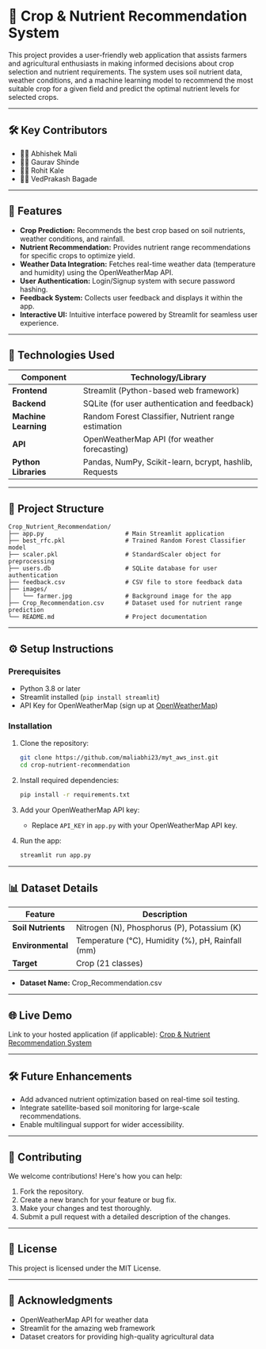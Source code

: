 # 🌾 Crop & Nutrient Recommendation System

This project provides a user-friendly web application that assists farmers and agricultural enthusiasts in making informed decisions about crop selection and nutrient requirements. The system uses soil nutrient data, weather conditions, and a machine learning model to recommend the most suitable crop for a given field and predict the optimal nutrient levels for selected crops.

---

## 🛠️ Key Contributors

- 👨‍💻 Abhishek Mali
- 👩‍💻 Gaurav Shinde
- 👨‍💻 Rohit Kale
- 👨‍💻 VedPrakash Bagade

---

## 🚀 Features

- **Crop Prediction:** Recommends the best crop based on soil nutrients, weather conditions, and rainfall.
- **Nutrient Recommendation:** Provides nutrient range recommendations for specific crops to optimize yield.
- **Weather Data Integration:** Fetches real-time weather data (temperature and humidity) using the OpenWeatherMap API.
- **User Authentication:** Login/Signup system with secure password hashing.
- **Feedback System:** Collects user feedback and displays it within the app.
- **Interactive UI:** Intuitive interface powered by Streamlit for seamless user experience.

---

## 🔄 Technologies Used

| Component              | Technology/Library                             |
|-------------------------|-----------------------------------------------|
| **Frontend**           | Streamlit (Python-based web framework)       |
| **Backend**            | SQLite (for user authentication and feedback)|
| **Machine Learning**   | Random Forest Classifier, Nutrient range estimation |
| **API**                | OpenWeatherMap API (for weather forecasting) |
| **Python Libraries**   | Pandas, NumPy, Scikit-learn, bcrypt, hashlib, Requests |

---

## 📁 Project Structure

```
Crop_Nutrient_Recommendation/
├── app.py                       # Main Streamlit application
├── best_rfc.pkl                 # Trained Random Forest Classifier model
├── scaler.pkl                   # StandardScaler object for preprocessing
├── users.db                     # SQLite database for user authentication
├── feedback.csv                 # CSV file to store feedback data
├── images/
│   └── farmer.jpg               # Background image for the app
├── Crop_Recommendation.csv      # Dataset used for nutrient range prediction
└── README.md                    # Project documentation
```

---

## ⚙ Setup Instructions

### Prerequisites

- Python 3.8 or later
- Streamlit installed (`pip install streamlit`)
- API Key for OpenWeatherMap (sign up at [OpenWeatherMap](https://openweathermap.org/))

### Installation

1. Clone the repository:
   ```bash
   git clone https://github.com/maliabhi23/myt_aws_inst.git
   cd crop-nutrient-recommendation
   ```

2. Install required dependencies:
   ```bash
   pip install -r requirements.txt
   ```

3. Add your OpenWeatherMap API key:
   - Replace `API_KEY` in `app.py` with your OpenWeatherMap API key.

4. Run the app:
   ```bash
   streamlit run app.py
   ```

---

## 📊 Dataset Details

| Feature             | Description                                      |
|----------------------|--------------------------------------------------|
| **Soil Nutrients**  | Nitrogen (N), Phosphorus (P), Potassium (K)      |
| **Environmental**   | Temperature (°C), Humidity (%), pH, Rainfall (mm)|
| **Target**          | Crop (21 classes)                               |

- **Dataset Name:** Crop_Recommendation.csv

---

## 🌐 Live Demo

Link to your hosted application (if applicable): [Crop & Nutrient Recommendation System](#)

---

## 🛠 Future Enhancements

- Add advanced nutrient optimization based on real-time soil testing.
- Integrate satellite-based soil monitoring for large-scale recommendations.
- Enable multilingual support for wider accessibility.

---

## 🧩 Contributing

We welcome contributions! Here's how you can help:

1. Fork the repository.
2. Create a new branch for your feature or bug fix.
3. Make your changes and test thoroughly.
4. Submit a pull request with a detailed description of the changes.

---

## 📝 License

This project is licensed under the MIT License.

---

## 🙌 Acknowledgments

- OpenWeatherMap API for weather data
- Streamlit for the amazing web framework
- Dataset creators for providing high-quality agricultural data
